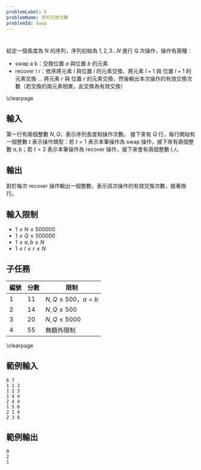 ```yaml
---
problemLabel: E
problemName: 序列交換次數
problemId: Swap
---
```


#

給定一個長度為 N 的序列，序列初始為 $1, 2, 3 ... N$
進行 Q 次操作，操作有兩種：
 - swap a b：交換位置 $a$ 與位置 $b$ 的元素
 - recover l r：依序將元素 $l$ 與位置 $l$ 的元素交換、將元素 $l+1$ 與 位置 $l+1$ 的元素交換 ... 將元素 $r$ 與 位置 $r$ 的元素交換，然後輸出本次操作的有效交換次數（若交換的兩元素相異，此交換為有效交換）

\clearpage

## 輸入
第一行有兩個整數 $N, Q$，表示序列長度和操作次數。
接下來有 $Q$ 行，每行開始有一個整數 $t$ 表示操作類型：若 $t = 1$ 表示本筆操作為 swap 操作，接下來有兩個整數 $a, b$；若 $t = 2$ 表示本筆操作為 recover 操作，接下來會有兩個整數 $l, r$。

## 輸出
對於每次 recover 操作輸出一個整數，表示該次操作的有效交換次數，接著換行。

## 輸入限制
 - $1 \leq N \leq 500000$
 - $1 \leq Q \leq 500000$
 - $1 \leq a, b \leq N$
 - $1 \leq l \leq r \leq N$

## 子任務
| 編號 | 分數 |    限制    |
| --- | --- | ---------- |
|  1  | 11 | $N, Q \leq 500$，$a = b$ |
|  2  | 14 | $N, Q \leq 500$ |
|  3  | 20 | $N, Q \leq 5000$ |
|  4  | 55 | 無額外限制 |

\clearpage

## 範例輸入
```
6 7
1 1 2
1 2 3
1 4 4
2 4 4
1 5 6
2 1 4
2 3 6
```

## 範例輸出
```
0
2
1
```
